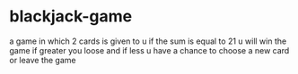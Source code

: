 # blackjack-game
a game in which 2 cards is given to u if the sum is equal to 21 u will win the game if greater you loose and if less u have a chance to choose a new card or leave the game 
